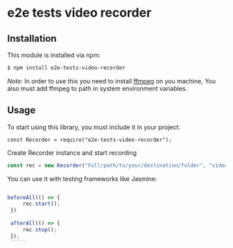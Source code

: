 e2e tests video recorder
===========

## Installation

This module is installed via npm:

``` bash
$ npm install e2e-tests-video-recorder
```

*Note:* In order to use this you need to install [ffmpeg](https://ffmpeg.org/download.html) on you machine,
You also must add ffmpeg to path in system environment variables.


## Usage

To start using this library, you must include it in your project:

	const Recorder = require("e2e-tests-video-recorder");
	
Create Recorder instance and start recording
  ```js
  const rec = new Recorder("Full/path/to/your/destination/folder", "video_format", fps - optional);
   `````
   You can use it with testing frameworks like Jasmine:
   ````js
   
   beforeAll(() => {
        rec.start();
    })
    
    afterAll(() => {
        rec.stop();
    });
    `````  
